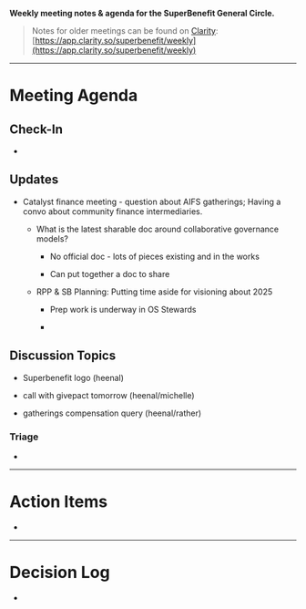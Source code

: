 **Weekly meeting notes & agenda for the SuperBenefit General Circle.**

> Notes for older meetings can be found on [Clarity](https://app.clarity.so/superbenefit/docs/7b03af88-ecdf-4858-8eb8-c0b8d35988f7):
> [https://app.clarity.so/superbenefit/weekly](https://app.clarity.so/superbenefit/weekly)

---

# Meeting Agenda

## Check-In

- 

## Updates

- Catalyst finance meeting - question about AIFS gatherings; Having a convo about community finance intermediaries.

  - What is the latest sharable doc around collaborative governance models?

    - No official doc - lots of pieces existing and in the works

    - Can put together a doc to share

  - RPP & SB Planning: Putting time aside for visioning about 2025

    - Prep work is underway in OS Stewards

    - 

## Discussion Topics

- Superbenefit logo (heenal)

- call with givepact tomorrow (heenal/michelle)

- gatherings compensation query (heenal/rather)

### 

### Triage

	

  -  

---

# Action Items

- 	

---

# Decision Log

- 
